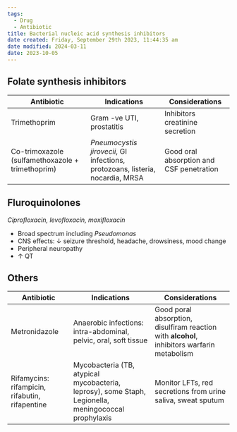 ```yaml
---
tags:
  - Drug
  - Antibiotic
title: Bacterial nucleic acid synthesis inhibitors
date created: Friday, September 29th 2023, 11:44:35 am
date modified: 2024-03-11
date: 2023-10-05
---
```

## Folate synthesis inhibitors

| Antibiotic                                       | Indications                                                                   | Considerations                                |
| ------------------------------------------------ | ----------------------------------------------------------------------------- | ---------------------------------------- | 
| Trimethoprim                                     | Gram -ve UTI, prostatitis                                                     | Inhibitors creatinine secretion          |     
| Co-trimoxazole (sulfamethoxazole + trimethoprim) | _Pneumocystis jirovecii_, GI infections, protozoans, listeria, nocardia, MRSA | Good oral absorption and CSF penetration |     


## Fluroquinolones
_Ciprofloxacin, levofloxacin, moxifloxacin_
- Broad spectrum including _Pseudomonas_
- CNS effects: $\downarrow$ seizure threshold, headache, drowsiness, mood change
- Peripheral neuropathy 
- $\uparrow$ QT

## Others

| Antibiotic                                     | Indications                                                                                          | Considerations                                                                              |
| ---------------------------------------------- | ---------------------------------------------------------------------------------------------------- | ------------------------------------------------------------------------------------------- |
| Metronidazole                                  | Anaerobic infections: intra-abdominal, pelvic, oral, soft tissue                                     | Good poral absorption, disulfiram reaction with **alcohol**, inhibitors warfarin metabolism |
| Rifamycins: rifampicin, rifabutin, rifapentine | Mycobacteria (TB, atypical mycobacteria, leprosy), some Staph, Legionella, meningococcal prophylaxis | Monitor LFTs, red secretions from urine saliva, sweat sputum                                                                                            |